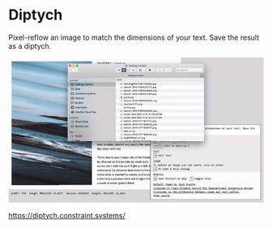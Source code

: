 # Diptych

Pixel-reflow an image to match the dimensions of your text. Save the result as a diptych.

<img
src='https://raw.githubusercontent.com/constraint-systems/diptych/master/public/diptych.gif'
width="600"/>

https://diptych.constraint.systems/
